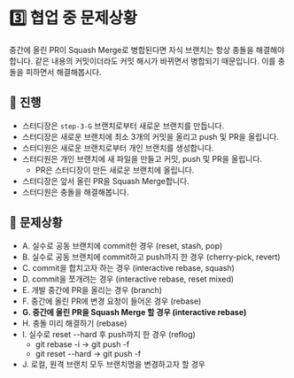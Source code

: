 # 3️⃣️ 협업 중 문제상황
 중간에 올린 PR이 Squash Merge로 병합된다면 자식 브랜치는 항상 충돌을 해결해야 합니다. 같은 내용의 커밋이더라도 커밋 해시가 바뀌면서 병합되기 때문입니다. 이를 충돌을 피하면서 해결해봅시다.

## 📜️ 진행
- 스터디장은 `step-3-G` 브랜치로부터 새로운 브랜치를 만듭니다.
- 스터디장은 새로운 브랜치에 최소 3개의 커밋을 올리고 push 및 PR을 올립니다.
- 스터디원은 새로운 브랜치로부터 개인 브랜치를 생성합니다.
- 스터디원은 개인 브랜치에 새 파일을 만들고 커밋, push 및 PR을 올립니다.
  - PR은 스터디장이 만든 새로운 브랜치에 올립니다.
- 스터디장은 앞서 올린 PR을 Squash Merge합니다.
- 스터디원은 충돌을 해결해봅니다.

## 🚨️ 문제상황
- A. 실수로 공동 브랜치에 commit한 경우 (reset, stash, pop)
- B. 실수로 공동 브랜치에 commit하고 push까지 한 경우 (cherry-pick, revert)
- C. commit을 합치고자 하는 경우 (interactive rebase, squash)
- D. commit을 쪼개려는 경우 (interactive rebase, reset mixed)
- E. 개발 중간에 PR을 올리는 경우 (branch)
- F. 중간에 올린 PR에 변경 요청이 들어온 경우 (rebase)
- **G. 중간에 올린 PR을 Squash Merge 할 경우 (interactive rebase)**
- H. 충돌 미리 해결하기 (rebase)
- I. 실수로 reset --hard 후 push까지 한 경우 (reflog)
  - git rebase -i -> git push -f
  - git reset --hard -> git push -f
- J. 로컬, 원격 브랜치 모두 브랜치명을 변경하고자 할 경우